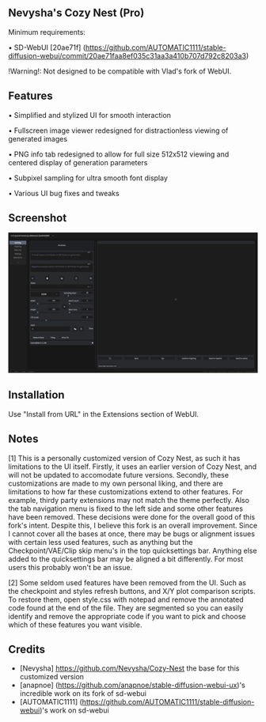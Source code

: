 ## Nevysha's Cozy Nest (Pro)

Minimum requirements: 

• SD-WebUI [20ae71f] (https://github.com/AUTOMATIC1111/stable-diffusion-webui/commit/20ae71faa8ef035c31aa3a410b707d792c8203a3) 

!Warning!: Not designed to be compatible with Vlad's fork of WebUI.

## Features

• Simplified and stylized UI for smooth interaction

• Fullscreen image viewer redesigned for distractionless viewing of generated images

• PNG info tab redesigned to allow for full size 512x512 viewing and centered display of generation parameters

• Subpixel sampling for ultra smooth font display

• Various UI bug fixes and tweaks

## Screenshot

![](https://github.com/pflky/Cozy-Nest-Pro/blob/main/assets/screenshot.png?raw=true)

## Installation

Use "Install from URL" in the Extensions section of WebUI. 

## Notes

[1] This is a personally customized version of Cozy Nest, as such it has limitations to the UI itself. Firstly, it uses an earlier version of Cozy Nest, and will not be updated to accomodate future versions. Secondly, these customizations are made to my own personal liking, and there are limitations to how far these customizations extend to other features. For example, thirdy party extensions may not match the theme perfectly. Also the tab navigation menu is fixed to the left side and some other features have been removed. These decisions were done for the overall good of this fork's intent. Despite this, I believe this fork is an overall improvement. Since I cannot cover all the bases at once, there may be bugs or alignment issues with certain less used features, such as anything but the Checkpoint/VAE/Clip skip menu's in the top quicksettings bar. Anything else added to the quicksettings bar may be aligned a bit differently. For most users this probably won't be an issue.

[2] Some seldom used features have been removed from the UI. Such as the checkpoint and styles refresh buttons, and X/Y plot comparison scripts. To restore them, open style.css with notepad and remove the annotated code found at the end of the file. They are segmented so you can easily identify and remove the appropriate code if you want to pick and choose which of these features you want visible. 

## Credits
* [Nevysha] https://github.com/Nevysha/Cozy-Nest the base for this customized version
* [anapnoe] (https://github.com/anapnoe/stable-diffusion-webui-ux)'s incredible work on its fork of sd-webui
* [AUTOMATIC1111] (https://github.com/AUTOMATIC1111/stable-diffusion-webui)'s work on sd-webui

